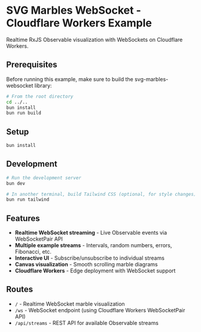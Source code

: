 # SVG Marbles WebSocket - Cloudflare Workers Example

Realtime RxJS Observable visualization with WebSockets on Cloudflare Workers.

## Prerequisites

Before running this example, make sure to build the svg-marbles-websocket library:

```bash
# From the root directory
cd ../..
bun install
bun run build
```

## Setup

```bash
bun install
```

## Development

```bash
# Run the development server
bun dev

# In another terminal, build Tailwind CSS (optional, for style changes)
bun run tailwind
```

## Features

- **Realtime WebSocket streaming** - Live Observable events via WebSocketPair API
- **Multiple example streams** - Intervals, random numbers, errors, Fibonacci, etc.
- **Interactive UI** - Subscribe/unsubscribe to individual streams
- **Canvas visualization** - Smooth scrolling marble diagrams
- **Cloudflare Workers** - Edge deployment with WebSocket support

## Routes

- `/` - Realtime WebSocket marble visualization
- `/ws` - WebSocket endpoint (using Cloudflare Workers WebSocketPair API)
- `/api/streams` - REST API for available Observable streams